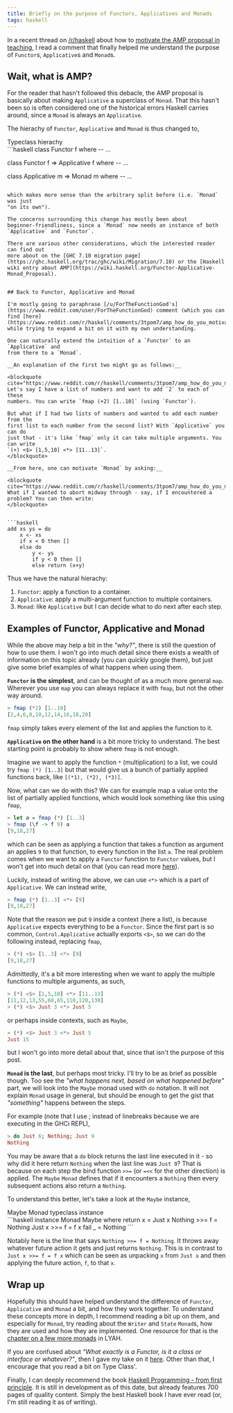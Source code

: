 ```yaml
---
title: Briefly on the purpose of Functors, Applicatives and Monads
tags: haskell
---
```


In a recent thread on [/r/haskell](https://www.reddit.com/r/haskell/) about how
to [motivate the AMP proposal in teaching](https://www.reddit.com/r/haskell/comments/3tpom7/amp_how_do_you_motivate_this_in_teaching/), I read a comment that finally helped me understand the purpose of `Functor`s, `Applicative`s and `Monad`s.


## Wait, what is AMP?

For the reader that hasn't followed this debacle, the AMP proposal is basically
about making `Applicative` a superclass of `Monad`. That this hasn't been so
is often considered one of the historical errors Haskell carries around, since
a `Monad` is always an `Applicative`.

The hierachy of `Functor`, `Applicative` and `Monad` is thus changed to,

<div class="snippet-title">Typeclass hierachy</div>
```haskell
class Functor f where
    -- ...

class Functor f => Applicative f where
    -- ...

class Applicative m => Monad m where
    -- ...
```

which makes more sense than the arbitrary split before (i.e. `Monad` was just
"on its own").

The concerns surrounding this change has mostly been about
beginner-friendliness, since a `Monad` now needs an instance of both
`Applicative` and `Functor`.

There are various other considerations, which the interested reader can find out
more about on the [GHC 7.10 migration page](https://ghc.haskell.org/trac/ghc/wiki/Migration/7.10) or the [Haskell wiki entry about AMP](https://wiki.haskell.org/Functor-Applicative-Monad_Proposal).


## Back to Functor, Applicative and Monad

I'm mostly going to paraphrase [/u/ForTheFunctionGod's](https://www.reddit.com/user/ForTheFunctionGod) comment (which you can find [here](https://www.reddit.com/r/haskell/comments/3tpom7/amp_how_do_you_motivate_this_in_teaching/cx8an8b)), while trying to expand a bit on it with my own understanding.

One can naturally extend the intuition of a `Functor` to an `Applicative` and
from there to a `Monad`.

__An explanation of the first two might go as follows:__

<blockquote cite="https://www.reddit.com/r/haskell/comments/3tpom7/amp_how_do_you_motivate_this_in_teaching/cx8an8b">
Let's say I have a list of numbers and want to add `2` to each of these
numbers. You can write `fmap (+2) [1..10]` (using `Functor`).

But what if I had two lists of numbers and wanted to add each number from the
first list to each number from the second list? With `Applicative` you can do
just that - it's like `fmap` only it can take multiple arguments. You can write
`(+) <$> [1,5,10] <*> [11..13]`.
</blockquote>

__From here, one can motivate `Monad` by asking:__

<blockquote cite="https://www.reddit.com/r/haskell/comments/3tpom7/amp_how_do_you_motivate_this_in_teaching/cx8an8b">
What if I wanted to abort midway through - say, if I encountered a problem? You can then write:
</blockquote>


```haskell
add xs ys = do
    x <- xs
    if x < 0 then []
    else do
        y <- ys
        if y < 0 then []
        else return (x+y)
```

Thus we have the natural hierachy:

1. `Functor`: apply a function to a container.
2. `Applicative`: apply a multi-argument function to multiple containers.
3. `Monad`: like `Applicative` but I can decide what to do next after each
   step.


## Examples of Functor, Applicative and Monad

While the above may help a bit in the _"why?"_, there is still the question of
how to use them. I won't go into much detail since there exists a wealth of
information on this topic already (you can quickly google them), but just give
some brief examples of what happens when using them.

__`Functor` is the simplest__, and can be thought of as a much more general `map`. Wherever you use `map` you can always replace it with `fmap`, but not the other way around.

```haskell
> fmap (*2) [1..10]
[2,4,6,8,10,12,14,16,18,20]
```

`fmap` simply takes every element of the list and applies the function to it.

__`Applicative` on the other hand__ is a bit more tricky to understand. The
best starting point is probably to show where `fmap` is not enough.

Imagine we want to apply the function `*` (multiplication) to a list, we could
try `fmap (*) [1..3]` but that would give us a bunch of partially applied
functions back, like `[(*1), (*2), (*3)]`.

Now, what can we do with this? We can for example map a value onto the list of
partially applied functions, which would look something like this using `fmap`,

```haskell
> let a = fmap (*) [1..3]
> fmap (\f -> f 9) a
[9,18,27]
```

which can be seen as applying a function that takes a function as argument an
applies `9` to that function, to every function in the list `a`. The real problem
comes when we want to apply a `Functor` function to `Functor` values, but I won't
get into much detail on that (you can read more [here](http://learnyouahaskell.com/functors-applicative-functors-and-monoids#applicative-functors)).

Luckily, instead of writing the above, we can use `<*>` which is a part of
`Applicative`. We can instead write,

```haskell
> fmap (*) [1..3] <*> [9]
[9,18,27]
```

Note that the reason we put `9` inside a context (here a list), is because
`Applicative` expects everything to be a `Functor`. Since the first part is so
common, `Control.Applicative` actually exports `<$>`, so we can do the
following instead, replacing `fmap`,

```haskell
> (*) <$> [1..3] <*> [9]
[9,18,27]
```

Admittedly, it's a bit more interesting when we want to apply the multiple
functions to multiple arguments, as such,

```haskell
> (*) <$> [1,5,10] <*> [11..13]
[11,12,13,55,60,65,110,120,130]
> (*) <$> Just 3 <*> Just 5
```

or perhaps inside contexts, such as `Maybe`,

```haskell
> (*) <$> Just 3 <*> Just 5
Just 15
```

but I won't go into more detail about that, since that isn't the purpose of this post.

__`Monad` is the last__, but perhaps most tricky. I'll try to be as brief as
possible though. Too see the _"what happens next, based on what happened before"_
part, we will look into the `Maybe` monad used with `do` notation. It will not
explain `Monad` usage in general, but should be enough to get the gist that
_"something"_ happens between the steps.

For example (note that I use ; instead of linebreaks because we are executing
in the GHCi REPL),

```haskell
> do Just 6; Nothing; Just 9
Nothing
```

You may be aware that a `do` block returns the last line executed in it - so
why did it here return `Nothing` when the last line was `Just 9`? That is
because on each step the bind function `>>=` (or `=<<` for the other direction) is applied. The `Maybe` `Monad` defines that if it encounters a `Nothing` then every subsequent actions also return a `Nothing`.

To understand this better, let's take a look at the `Maybe` instance,

<div class="snippet-title">Maybe Monad typeclass instance</div>
```haskell
instance Monad Maybe where
    return x = Just x
    Nothing >>= f = Nothing
    Just x >>= f  = f x
    fail _ = Nothing
```

Notably here is the line that says `Nothing >>= f = Nothing`. It throws away
whatever future action it gets and just returns `Nothing`. This is in
contrast to `Just x >>= f = f x` which can be seen as unpacking `x` from `Just
x` and then applying the future action, `f`, to that `x`.


## Wrap up

Hopefully this should have helped understand the difference of `Functor`,
`Applicative` and `Monad` a bit, and how they work together. To understand
these concepts more in depth, I recommend reading a bit up on them, and
especially for `Monad`, try reading about the `Writer` and `State` `Monad`s,
how they are used and how they are implemented. One resource for that is the
[chapter on a few more monads](http://learnyouahaskell.com/for-a-few-monads-more) in LYAH.

If you are confused about _"What exactly is a Functor, is it a class or
interface or whatever?"_, then I gave my take on it [here](https://www.reddit.com/r/haskell/comments/3uebjq/grasping_haskell_functors_applicatives_and_monads/cxekkcn). Other than that, I encourage that you read a bit on Type Class'.

Finally, I can deeply recommend the book [Haskell Programming - from first
principle](http://haskellbook.com). It is still in development as of this date,
but already features 700 pages of quality content. Simply the best Haskell book
I have ever read (or, I'm still reading it as of writing).
